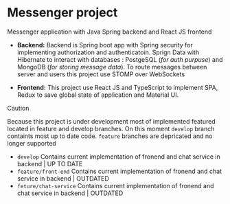 # Messenger project
Messenger application with Java Spring backend and React JS frontend

*  **Backend:**
Backend is Spring boot app with Spring security for implementing authorization and authenticatoin.
Sprign Data with Hibernate to interact with databases : PostgeSQL (*for auth purpuse*) and MongoDB (*for storing message data*).
To route messages between server and users this project use STOMP over WebSockets

* **Frontend:**
This project use React JS and TypeScript to implement SPA, Redux to save global state of application and Material UI.

> [!Caution]
> Because this project is under development most of implemented featured located in feature and develop branches. On this moment `develop` branch containts most up to date code. `feature` branches are depricated and no longer supported
> * `develop` Contains current implementation of fronend and chat service in backend | UP TO DATE
> * `feature/front-end` Contains current implementation  of fronend and chat service in backend | OUTDATED
> * `feture/chat-service` Contains current implementation  of fronend and chat service in backend | OUTDATED
